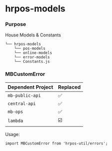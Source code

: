 # hrpos-models

### Purpose
House Models & Constants

```
└── hrpos-models
    └── pos-models
    └── online-models
    └── error-models
    └── Constants.js
```

### MBCustomError

| Dependent Project  | Replaced  |
| ------------- | ------------- |
| `mb-public-api`  | :white_check_mark:  |
| `central-api`  | :white_check_mark:  |
| `mb-ops`  | :white_check_mark:  |
| `lambda`  | :ballot_box_with_check:  |

Usage:
```
import MBCustomError from 'hrpos-util/errors';
```